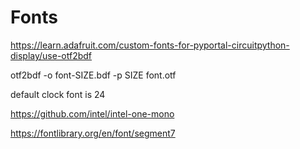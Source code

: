 <!--
SPDX-FileCopyrightText: 2023 John Romkey

SPDX-License-Identifier: MIT
-->

# Fonts

https://learn.adafruit.com/custom-fonts-for-pyportal-circuitpython-display/use-otf2bdf

otf2bdf -o font-SIZE.bdf -p SIZE font.otf

default clock font is 24


https://github.com/intel/intel-one-mono

https://fontlibrary.org/en/font/segment7
